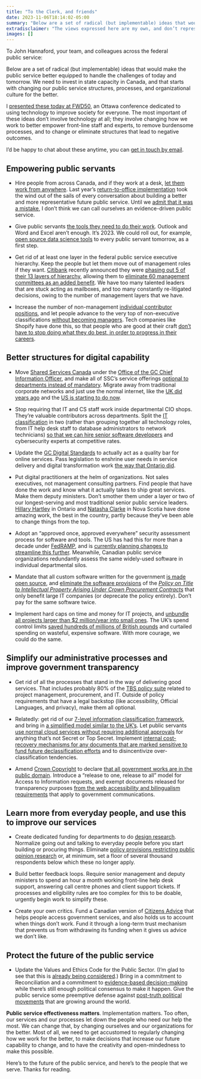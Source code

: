 ```yaml
---
title: "To the Clerk, and friends"
date: 2023-11-06T18:14:02-05:00
summary: "Below are a set of radical (but implementable) ideas that would make the public service better equipped to handle the challenges of today and tomorrow. We need to invest in state capacity in Canada, and that starts with changing our public service structures, processes, and organizational culture for the better."
extradisclaimer: "The views expressed here are my own, and don’t represent the opinions of my current or previous employers."
images: []
---
```


To John Hannaford, your team, and colleagues across the federal public service:

Below are a set of radical (but implementable) ideas that would make the public service better equipped to handle the challenges of today and tomorrow. We need to invest in state capacity in Canada, and that starts with changing our public service structures, processes, and organizational culture for the better.

I [presented these today at FWD50](/2023/11/06/revolution-not-evolution-for-federal-public-service-delivery/), an Ottawa conference dedicated to using technology to improve society for everyone. The most important of these ideas don’t involve technology at all; they involve changing how we work to better empower front-line staff and experts, to remove burdensome processes, and to change or eliminate structures that lead to negative outcomes.

I’d be happy to chat about these anytime, you can [get in touch by email](mailto:sean@theboots.ca?subject=Radical+ideas).

## Empowering public servants

- Hire people from across Canada, and if they work at a desk, [let them work from anywhere](https://www.globalgovernmentforum.com/uncapped-remote-working-on-the-cards-for-australian-public-servants/). Last year’s [return-to-office implementation](https://www.cbc.ca/news/canada/ottawa/hybrid-model-federal-government-1.6687390) took the wind out of the sails of every conversation about building a better and more representative future public service. Until we [admit that it was a mistake](https://www.globalgovernmentforum.com/one-third-of-canadian-public-servants-consider-leaving-government-over-return-to-office-rules/), I don’t think we can call ourselves an evidence-driven public service.

- Give public servants [the tools they need to do their work](/2020/12/27/tools-that-work/). Outlook and Word and Excel aren’t enough. It’s 2023. We could roll out, for example, [open source data science tools](https://www.tidyverse.org/) to every public servant tomorrow, as a first step.

- Get rid of at least one layer in the federal public service executive hierarchy. Keep the people but let them move out of management roles if they want. [Citibank](https://www.citigroup.com) recently announced they were [phasing out 5 of their 13 layers of hierarchy](https://www.bloomberg.com/news/articles/2023-10-13/citi-s-fraser-to-remove-five-management-layers-in-reorganization), allowing them to [eliminate 60 management committees as an added benefit](https://web.archive.org/web/20231013122255/https://www.citigroup.com/rcs/citigpa/storage/public/Earnings/Q32023/3Q23-earnings-presentation_vF.pdf). We have too many talented leaders that are stuck acting as mailboxes, and too many constantly re-litigated decisions, owing to the number of management layers that we have.

- Increase the number of non-management [individual contributor positions](https://asana.com/resources/individual-contributor), and let people advance to the very top of non-executive classifications [without becoming managers](https://buffer.com/resources/career-framework/). Tech companies like Shopify have done this, so that people who are good at their craft [don’t have to stop doing what they do best, in order to progress in their careers](https://www.theglobeandmail.com/business/article-shopify-compensation-overhaul-manager-crafter/).

## Better structures for digital capability

- Move [Shared Services Canada](https://www.canada.ca/en/shared-services.html) under the [Office of the GC Chief Information Officer](https://www.canada.ca/en/treasury-board-secretariat/corporate/mandate/chief-information-officer.html), and make all of SSC’s service offerings [optional to departments instead of mandatory](http://localhost:1313/2022/04/06/three-suggestions-for-the-next-president-of-ssc/#3-incrementally-make-ssc-services-optional-instead-of-mandatory). Migrate away from traditional corporate networks and just use the normal internet, like the [UK did years ago](https://governmenttechnology.blog.gov.uk/2017/01/20/the-internet-is-ok/) and the [US is starting to do now](https://www.whitehouse.gov/wp-content/uploads/2022/01/M-22-09.pdf).

- Stop requiring that IT and CS staff work inside departmental CIO shops. They’re valuable contributors across departments. Split the [IT classification](https://www.tbs-sct.canada.ca/agreements-conventions/view-visualiser-eng.aspx?id=1) in two (rather than grouping together all technology roles, from IT help desk staff to database administrators to network technicians) [so that we can hire senior software developers](/2020/05/26/why-are-there-so-few-senior-developers-in-government/) and cybersecurity experts at competitive rates.

- Update the [GC Digital Standards](https://www.canada.ca/en/government/system/digital-government/government-canada-digital-standards.html) to actually act as a quality bar for online services. Pass legislation to enshrine user needs in service delivery and digital transformation work [the way that Ontario did](https://news.ontario.ca/en/backgrounder/52026/ontario-delivers-simpler-faster-better-services-for-ontarians-with-new-digital-plan).

- Put digital practitioners at the helm of organizations. Not sales executives, not management consulting partners. Find people that have done the work and know what it actually takes to ship great services. Make them deputy ministers. Don’t smother them under a layer or two of our longest-serving and most traditional senior public service leaders. [Hillary Hartley](https://ca.linkedin.com/in/hillaryhartley) in Ontario and [Natasha Clarke](https://www.linkedin.com/in/natashaclarke73/) in Nova Scotia have done amazing work, the best in the country, partly because they’ve been able to change things from the top.

- Adopt an “approved once, approved everywhere” security assessment process for software and tools. The US has had this for more than a decade under [FedRAMP](https://www.fedramp.gov/), and is [currently planning changes to streamline this further](https://www.whitehouse.gov/omb/briefing-room/2023/10/27/office-of-management-and-budget-releases-draft-memorandum-for-modernizing-the-federal-risk-and-authorization-management-program-fedramp/). Meanwhile, Canadian public service organizations redundantly assess the same widely-used software in individual departmental silos.

- Mandate that all custom software written for the government [is made open source](/2020/08/20/make-things-open-source-it-makes-things-better/), and [eliminate the software provisions](https://govcanadacontracts.ca/it-procurement-guide/#5-procure-and-publish-open-source-software) of the *[Policy on Title to Intellectual Property Arising Under Crown Procurement Contracts](https://www.tbs-sct.canada.ca/pol/doc-eng.aspx?id=13697)* that only benefit large IT companies (or deprecate the policy entirely). Don’t pay for the same software twice.

- Implement hard caps on time and money for IT projects, and [unbundle all projects larger than $2 million/year into small ones](https://govcanadacontracts.ca/it-procurement-guide/#2-introduce-it-spend-controls). The UK’s spend control limits [saved hundreds of millions of British pounds](https://gds.blog.gov.uk/2015/10/23/how-digital-and-technology-transformation-saved-1-7bn-last-year/) and curtailed spending on wasteful, expensive software. With more courage, we could do the same.

## Simplify our administrative processes and improve government transparency

- Get rid of all the processes that stand in the way of delivering good services. That includes probably 80% of the [TBS policy suite](https://www.tbs-sct.canada.ca/pol/hierarch-eng.aspx) related to project management, procurement, and IT. Outside of policy requirements that have a legal backstop (like accessibility, Official Languages, and privacy), make them all optional.

- Relatedly: get rid of our [7-level information classification framework](/2019/12/26/suggestions-for-the-next-gc-cio/#long-term), and bring in [a simplified model similar to the UK’s](https://www.gov.uk/government/publications/government-security-classifications/government-security-classifications-policy-html). Let public servants [use normal cloud services without requiring additional approvals](https://www.pinsentmasons.com/out-law/analysis/g-cloud-security-process-uk-improvements) for anything that’s not Secret or Top Secret. Implement [internal cost-recovery mechanisms for any documents that are marked sensitive to fund future declassification efforts](https://www.lawfaremedia.org/article/reducing-government-overclassification-national-security-information) and to disincentivize over-classification tendencies.

- Amend [Crown Copyright](https://policyoptions.irpp.org/magazines/september-2017/rethinking-crown-copyright-law/) to declare [that all government works are in the public domain](https://web.archive.org/web/20171005054145/http://edmontonjournal.com/opinion/columnists/opinion-government-belongs-to-the-people-so-should-its-documents). Introduce a “release to one, release to all” model for Access to Information requests, and exempt documents released for transparency purposes [from the web accessibility and bilingualism requirements](https://www.tbs-sct.canada.ca/pol/doc-eng.aspx?id=26164) that apply to government communications.

## Learn more from everyday people, and use this to improve our services

- Create dedicated funding for departments to do [design research](https://digital.canada.ca/2019/06/26/scaling-design-research-in-the-government-of-canada/). Normalize going out and talking to everyday people before you start building or procuring things. Eliminate [policy provisions restricting public opinion research](https://www.tbs-sct.canada.ca/pol/doc-eng.aspx?id=30682#appC) or, at minimum, set a floor of several thousand respondents below which these no longer apply.

- Build better feedback loops. Require senior management and deputy ministers to spend an hour a month working front-line help desk support, answering call centre phones and client support tickets. If processes and eligibility rules are too complex for this to be doable, urgently begin work to simplify these.

- Create your own critics. Fund a Canadian version of [Citizens Advice](https://www.citizensadvice.org.uk/about-us/about-us1/introduction-to-the-citizens-advice-service/) that helps people access government services, and also holds us to account when things don’t work. Fund it through a long-term trust mechanism that prevents us from withdrawing its funding when it gives us advice we don’t like.

## Protect the future of the public service

- Update the Values and Ethics Code for the Public Sector. (I’m glad to see that this is [already being considered](https://policyoptions.irpp.org/magazines/october-2023/gen-x-public-service/).) Bring in a commitment to Reconciliation and a commitment to [evidence-based decision-making](https://reviewcanada.ca/magazine/2019/03/say-it-loud/) while there’s still enough political consensus to make it happen. Give the public service some preemptive defense against [post-truth political movements](https://donmoynihan.substack.com/p/the-deinstitutionalization-project) that are growing around the world.

**Public service effectiveness matters**. Implementation matters. Too often, our services and our processes let down the people who need our help the most. We can change that, by changing ourselves and our organizations for the better. Most of all, we need to get accustomed to regularly changing how we work for the better, to make decisions that increase our future capability to change, and to have the creativity and open-mindedness to make this possible.

Here’s to the future of the public service, and here’s to the people that we serve. Thanks for reading.

